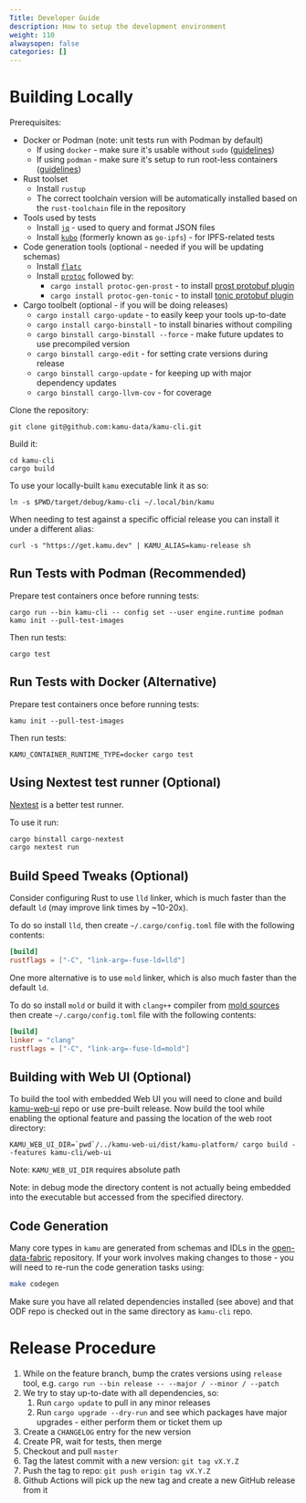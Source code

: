 ```yaml
---
Title: Developer Guide
description: How to setup the development environment
weight: 110
alwaysopen: false
categories: []
---
```


# Building Locally
Prerequisites:
* Docker or Podman (note: unit tests run with Podman by default)
  * If using `docker` - make sure it's usable without `sudo` ([guidelines](https://docs.docker.com/engine/install/linux-postinstall))
  * If using `podman` - make sure it's setup to run root-less containers ([guidelines](https://github.com/containers/podman/blob/main/docs/tutorials/rootless_tutorial.md))
* Rust toolset
  * Install `rustup`
  * The correct toolchain version will be automatically installed based on the `rust-toolchain` file in the repository
* Tools used by tests
  * Install [`jq`](https://stedolan.github.io/jq) - used to query and format JSON files
  * Install [`kubo`](https://docs.ipfs.io/install/command-line/#official-distributions) (formerly known as `go-ipfs`) - for IPFS-related tests
* Code generation tools (optional - needed if you will be updating schemas)
  * Install [`flatc`](https://github.com/google/flatbuffers)
  * Install [`protoc`](https://github.com/protocolbuffers/protobuf) followed by:
    * `cargo install protoc-gen-prost` - to install [prost protobuf plugin](https://crates.io/crates/protoc-gen-prost)
    * `cargo install protoc-gen-tonic` - to install [tonic protobuf plugin](https://crates.io/crates/protoc-gen-tonic)
* Cargo toolbelt (optional - if you will be doing releases)
  * `cargo install cargo-update` - to easily keep your tools up-to-date
  * `cargo install cargo-binstall` - to install binaries without compiling
  * `cargo binstall cargo-binstall --force` - make future updates to use precompiled version
  * `cargo binstall cargo-edit` - for setting crate versions during release
  * `cargo binstall cargo-update` - for keeping up with major dependency updates
  * `cargo binstall cargo-llvm-cov` - for coverage

Clone the repository:
```shell
git clone git@github.com:kamu-data/kamu-cli.git
```

Build it:
```shell
cd kamu-cli
cargo build
```

To use your locally-built `kamu` executable link it as so:
```shell
ln -s $PWD/target/debug/kamu-cli ~/.local/bin/kamu
```

When needing to test against a specific official release you can install it under a different alias:

```shell
curl -s "https://get.kamu.dev" | KAMU_ALIAS=kamu-release sh
```


## Run Tests with Podman (Recommended)

Prepare test containers once before running tests:
```shell
cargo run --bin kamu-cli -- config set --user engine.runtime podman
kamu init --pull-test-images
```

Then run tests:
```shell
cargo test
```


## Run Tests with Docker (Alternative)

Prepare test containers once before running tests:
```shell
kamu init --pull-test-images
```

Then run tests:
```shell
KAMU_CONTAINER_RUNTIME_TYPE=docker cargo test

```

## Using Nextest test runner (Optional)
[Nextest](https://nexte.st/) is a better test runner.

To use it run:

```sh
cargo binstall cargo-nextest
cargo nextest run
```


## Build Speed Tweaks (Optional)
Consider configuring Rust to use `lld` linker, which is much faster than the default `ld` (may improve link times by ~10-20x).

To do so install `lld`, then create `~/.cargo/config.toml` file with the following contents:

```toml
[build]
rustflags = ["-C", "link-arg=-fuse-ld=lld"]
```

One more alternative is to use `mold` linker, which is also much faster than the default `ld`.

To do so install `mold` or build it with `clang++` compiler from [mold sources](https://github.com/rui314/mold#how-to-build) then create `~/.cargo/config.toml` file with the following contents:

```toml
[build]
linker = "clang"
rustflags = ["-C", "link-arg=-fuse-ld=mold"]
```


## Building with Web UI (Optional)
To build the tool with embedded Web UI you will need to clone and build [kamu-web-ui](https://github.com/kamu-data/kamu-web-ui) repo or use pre-built release. Now build the tool while enabling the optional feature and passing the location of the web root directory:

```shell
KAMU_WEB_UI_DIR=`pwd`/../kamu-web-ui/dist/kamu-platform/ cargo build --features kamu-cli/web-ui
```

Note: `KAMU_WEB_UI_DIR` requires absolute path

Note: in debug mode the directory content is not actually being embedded into the executable but accessed from the specified directory.


## Code Generation
Many core types in `kamu` are generated from schemas and IDLs in the [open-data-fabric](https://github.com/open-data-fabric/open-data-fabric) repository. If your work involves making changes to those - you will need to re-run the code generation tasks using:

```sh
make codegen
```

Make sure you have all related dependencies installed (see above) and that ODF repo is checked out in the same directory as `kamu-cli` repo.


# Release Procedure
1. While on the feature branch, bump the crates versions using `release` tool, e.g. `cargo run --bin release -- --major / --minor / --patch`
2. We try to stay up-to-date with all dependencies, so:
   1. Run `cargo update` to pull in any minor releases
   2. Run `cargo upgrade --dry-run` and see which packages have major upgrades - either perform them or ticket them up
3. Create a `CHANGELOG` entry for the new version
4. Create PR, wait for tests, then merge
5. Checkout and pull `master`
6. Tag the latest commit with a new version: `git tag vX.Y.Z`
7. Push the tag to repo: `git push origin tag vX.Y.Z`
8. Github Actions will pick up the new tag and create a new GitHub release from it